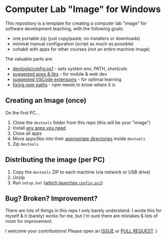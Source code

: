 # Computer Lab "Image" for Windows

This repository is a template for creating a computer lab "image" for software development teaching, with the following goals:

- one portable zip (just copy/paste; no installers or downloads)
- minimal manual configuration (script as much as possible)
- cohabit with apps for other courses (not an entire machine image)

The valuable parts are:

- [devtools/config.ps1](./devtools/config.ps1) - sets system env, PATH, shortcuts
- [suggested apps & libs](./docs/suggested-apps.md) - for mobile & web dev
- [suggested VSCode extensions](./docs/suggested-vscode-extensions.md) - for optimal learning
- [fixing npm paths](./devtools/node/etc/npmrc) - npm needs to know where it is

## Creating an Image (once)

On the first PC...

1. Clone the `devtools` folder from this repo (this will be your "image")
2. Install [any apps you need](./docs/suggested-apps.md)
3. Close all apps
4. Move apps/libs into their [appropriate directories](./docs/contents.md) inside `devtools`
5. Zip `devtools`

## Distributing the image (per PC)

1. Copy the `devtools` ZIP to each machine (via network or USB drive)
2. Unzip
3. Run `setup.bat` ([which launches `config.ps1`](./devtools/config.ps1))

## Bug? Broken? Improvement?

There are lots of things in this repo I only barely understand. I wrote this for myself & it (barely) works for me, but I'm sure there are mistakes & lots of room for improvement.

I welcome your contributions! Please open an [ISSUE](https://github.com/AjahnCharles/lab-image-win/issues) or [PULL REQUEST](https://github.com/AjahnCharles/lab-image-win/pulls) :)
